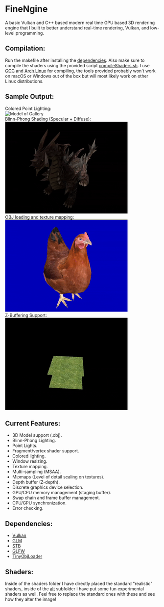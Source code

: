 # FineNgine
A basic Vulkan and C++ based modern real time GPU based 3D rendering engine that I built to better understand real-time rendering, Vulkan, and low-level programming.

## Compilation:
Run the makefile after installing the [dependencies](#dependencies). Also make sure to compile the shaders using the provided script [compileShaders.sh](https://github.com/findeevy/Finengine/blob/main/compileShaders.sh). I use [GCC](https://gcc.gnu.org/) and [Arch Linux](https://archlinux.org/) for compiling, the tools provided probably won't work on macOS or Windows out of the box but will most likely work on other Linux distributions.

## Sample Output:
Colored Point Lighting:\
![Model of Gallery](art.gif)\
Blinn-Phong Shading (Specular + Diffuse):\
![Model of Dragon](blinn-phong.gif)\
OBJ loading and texture mapping:\
![Model of Chicken](3dmodel.gif)\
Z-Buffering Support:\
![Rotating Grass Tiles](zbuffer.gif)

## Current Features:
- 3D Model support (.obj).
- Blinn-Phong Lighting.
- Point Lights.
- Fragment/vertex shader support.
- Colored lighting.
- Window resizing.
- Texture mapping.
- Multi-sampling (MSAA).
- Mipmaps (Level of detail scaling on textures).
- Depth buffer (Z-depth).
- Discrete graphics device selection.
- GPU/CPU memory management (staging buffer).
- Swap chain and frame buffer management.
- CPU/GPU synchronization.
- Error checking.

## Dependencies:
- [Vulkan](https://www.vulkan.org)
- [GLM](https://github.com/g-truc/glm)
- [STB](https://github.com/nothings/stb)
- [GLFW](https://www.glfw.org)
- [TinyObjLoader](https://github.com/tinyobjloader/tinyobjloader)

## Shaders:
Inside of the shaders folder I have directly placed the standard "realistic" shaders, inside of the [alt](https://github.com/findeevy/Finengine/blob/main/shaders/alt/) subfolder I have put some fun experimental shaders as well. Feel free to replace the standard ones with these and see how they alter the image!
